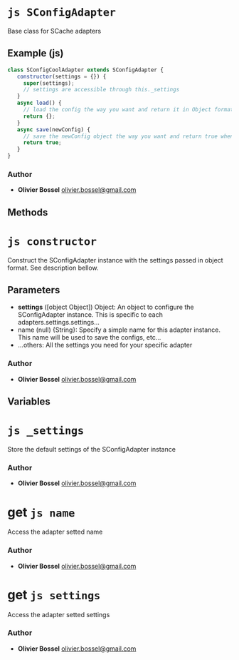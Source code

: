 


<!-- @namespace    sugar.js.config.adapters -->
<!-- @name    SConfigAdapter -->

# ```js SConfigAdapter ```


Base class for SCache adapters



## Example (js)

```js
class SConfigCoolAdapter extends SConfigAdapter {
   constructor(settings = {}) {
     super(settings);
     // settings are accessible through this._settings
   }
   async load() {
     // load the config the way you want and return it in Object format
     return {};
   }
   async save(newConfig) {
     // save the newConfig object the way you want and return true when all it ok
     return true;
   }
}
```


### Author
- **Olivier Bossel** <a href="mailto:olivier.bossel@gmail.com">olivier.bossel@gmail.com</a> 


## Methods



<!-- @name    constructor -->

# ```js constructor ```


Construct the SConfigAdapter instance with the settings passed in object format. See description bellow.

## Parameters

- **settings** ([object Object]) Object: An object to configure the SConfigAdapter instance. This is specific to each adapters.settings.settings...
- name (null) {String}: Specify a simple name for this adapter instance. This name will be used to save the configs, etc...
- ...others: All the settings you need for your specific adapter




### Author
- **Olivier Bossel** <a href="mailto:olivier.bossel@gmail.com">olivier.bossel@gmail.com</a> 


## Variables



<!-- @name    _settings -->

# ```js _settings ```


Store the default settings of the SConfigAdapter instance



### Author
- **Olivier Bossel** <a href="mailto:olivier.bossel@gmail.com">olivier.bossel@gmail.com</a> 




<!-- @name    name -->

# get ```js name ```


Access the adapter setted name



### Author
- **Olivier Bossel** <a href="mailto:olivier.bossel@gmail.com">olivier.bossel@gmail.com</a> 




<!-- @name    settings -->

# get ```js settings ```


Access the adapter setted settings



### Author
- **Olivier Bossel** <a href="mailto:olivier.bossel@gmail.com">olivier.bossel@gmail.com</a> 

